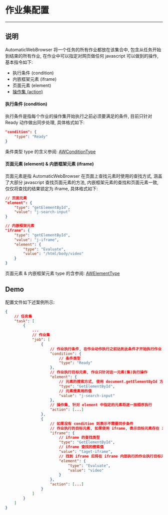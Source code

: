 # 作业集配置

---

## 说明

AutomaticWebBrowser 将一个任务的所有作业都放在该集合中, 包含从任务开始到结束的所有作业, 在作业中可以指定对网页做任何 javascript 可以做到的操作, 基本指令如下:

- 执行条件 (condition)
- 内嵌框架元素 (iframe)
- 页面元素 (element)
- [操作集 (action)](AWAction.md)

#### 执行条件 (condition)

执行条件是指每个作业的操作集开始执行之前必须要满足的条件, 目前只针对 Ready 动作做出同步处理, 具体格式如下:

```JSON
"condition": {
    "type": "Ready"
}
```

条件类型 type 的含义参阅: [AWConditionType](AWConditionType.md)

#### 页面元素 (element) & 内嵌框架元素 (iframe)

页面元素是指 AutomaticWebBrowser 在页面上查找元素时使用的查找方式, 涵盖了大部分 javascript 查找页面元素的方法, 内嵌框架元素的查找和页面元素一致, 仅仅将查找的结果锁定为 iframe, 具体格式如下:

```JSON
// 页面元素
"element": {
    "type": "getElementById",
    "value": "j-search-input"
}

// 内嵌框架元素
"iframe": {
    "type": "getElementById",
    "value": "j-iframe",
    "element": {
        "type": "Evaluate",
        "value": "/html/body/video"
    }
}
```

页面元素 & 内嵌框架元素 type 的含参阅: [AWElementType](AWElementType.md)

## Demo

配置文件如下述案例所示:

```JSON
{
    // 任务集
    "task": [
        {
            ...
            // 作业集
            "job": [
                {
                    // 作业执行条件, 在作业动作执行之前达到此条件才开始执行作业
                    "condition": {
                        // 条件类型
                        "type": "Ready"
                    },
                    // 作业执行目标元素, 作业只针对这一元素(集)执行操作
                    "element": {
                        // 元素的搜索方式, 使用 document.getElementById 方式搜索
                        "type": "GetElementById",
                        // 元素搜素用的值
                        "value": "j-search-input"
                    },
                    // 操作集, 针对 element 中指定的元素将逐一按顺序执行
                    "action": [...]
                },
                {
                    // 如果没有 condition 则表示不需要同步条件
                    // 作业执行的目标元素, 如果使用 iframe, 表示目标元素存在 iframe 中
                    "iframe": {
                        // iframe 的查找类型
                        "type": "GetElementById",
                        // iframe 查找的搜索值
                        "value": "taget-iframe",
                        // 找到 iframe 后将在 iframe 内部执行的作业执行目标元素
                        "element": {
                            "type": "Evaluate",
                            "value": "video"
                        }
                    },
                    "action": [...]
                }
            ]
        }
    ]
}
```
